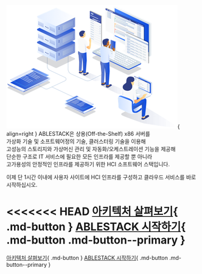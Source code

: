 ![main-image](assets/images/illustration.png){ align=right }
ABLESTACK은 상용(Off-the-Shelf) x86 서버를  
가상화 기술 및 소프트웨어정의 기술, 클러스터링 기술을 이용해  
고성능의 스토리지와 가상머신 관리 및 자동화/오케스트레이션 기능을 제공해  
단순한 구조로 IT 서비스에 필요한 모든 인프라를 제공할 뿐 아니라  
고가용성의 안정적인 인프라를 제공하기 위한 HCI 소프트웨어 스택입니다.  

이제 단 1시간 이내에 사용자 사이트에 HCI 인프라를 구성하고 클라우드 서비스를 바로 시작하십시오.  

<<<<<<< HEAD
[아키텍처 살펴보기](architecture/architecture-overview.md){ .md-button } [ABLESTACK 시작하기](#){ .md-button .md-button--primary }
=======
[아키텍처 살펴보기](architecture/architecture-overview){ .md-button } [ABLESTACK 시작하기](getting-started/getting-started-overview){ .md-button .md-button--primary }
